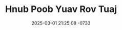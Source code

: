 ---
layout: movie-video-data
date: 2025-03-01 21:25:08 -0733
categories: movie

# Site Attributes
title: "Hnub Poob Yuav Rov Tuaj"
permalink: "/movie/Hnub_Poob_Yuav_Rov_Tuaj"

# Movie Attributes
synopsis: "Nyuj ntsuag tsis tuag nyuj ntsuag ciaj txiv pwj. Tub ntsuag tsis tuag tub ntsuag ciaj xeev txwj."
producer: "Herr's Video Production"
director: ""
writer: ""
video_link: "https://youtu.be/08bMWCjBz2g?si=6v64_LQSXJGMaHXU"
genre: "Romance"
year: "1998"
release_type: "VHS"
storage: "Center for Hmong Studies"
thumbnail: "/assets/images/movie_thumbnails/Hnub Poob Yuav Rov Tuaj.jpeg"
publishing_company: "Herr's Video Production"

# Sequels + Parts
base_movie: ""
total_parts: 
sequel: ""

# Movie Cast
cast:
- name: "Luj Yaj"
---